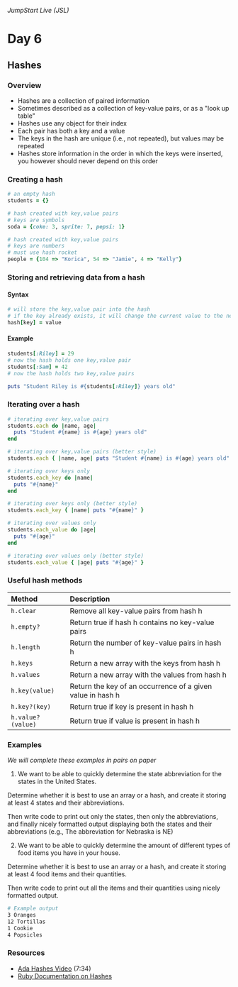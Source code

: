 _JumpStart Live (JSL)_

# Day 6

## Hashes

### Overview

* Hashes are a collection of paired information
* Sometimes described as a collection of key-value pairs, or as a "look up table"
* Hashes use any object for their index
* Each pair has both a key and a value
* The keys in the hash are unique (i.e., not repeated), but values may be repeated
* Hashes store information in the order in which the keys were inserted, you however should never depend on this order

### Creating a hash

```ruby
# an empty hash
students = {}

# hash created with key,value pairs
# keys are symbols
soda = {coke: 3, sprite: 7, pepsi: 1}

# hash created with key,value pairs
# keys are numbers
# must use hash rocket
people = {104 => "Korica", 54 => "Jamie", 4 => "Kelly"}
```

### Storing and retrieving data from a hash

#### Syntax

```ruby
# will store the key,value pair into the hash
# if the key already exists, it will change the current value to the new value
hash[key] = value
```

#### Example

```ruby
students[:Riley] = 29
# now the hash holds one key,value pair
students[:Sam] = 42
# now the hash holds two key,value pairs

puts "Student Riley is #{students[:Riley]} years old"
```

### Iterating over a hash

```ruby
# iterating over key,value pairs
students.each do |name, age|
  puts "Student #{name} is #{age} years old"
end

# iterating over key,value pairs (better style)
students.each { |name, age| puts "Student #{name} is #{age} years old" }

# iterating over keys only
students.each_key do |name|
  puts "#{name}"
end

# iterating over keys only (better style)
students.each_key { |name| puts "#{name}" }

# iterating over values only
students.each_value do |age|
  puts "#{age}"
end

# iterating over values only (better style)
students.each_value { |age| puts "#{age}" }
```

### Useful hash methods

| Method | Description |
| :--- | :--- |
| `h.clear` | Remove all key-value pairs from hash h |
| `h.empty?` | Return true if hash h contains no key-value pairs |
| `h.length` | Return the number of key-value pairs in hash h |
| `h.keys` | Return a new array with the keys from hash h |
| `h.values` | Return a new array with the values from hash h |
| `h.key(value)` | Return the key of an occurrence of a given value in hash h |
| `h.key?(key)` | Return true if key is present in hash h |
| `h.value?(value)` | Return true if value is present in hash h |

### Examples

_We will complete these examples in pairs on paper_

1. We want to be able to quickly determine the state abbreviation for the states in the United States. 

  Determine whether it is best to use an array or a hash, and create it storing at least 4 states and their abbreviations.

  Then write code to print out only the states, then only the abbreviations, and finally nicely formatted output displaying both the states and their abbreviations (e.g., The abbreviation for Nebraska is NE)

2. We want to be able to quickly determine the amount of different types of food items you have in your house.

  Determine whether it is best to use an array or a hash, and create it storing at least 4 food items and their quantities.

  Then write code to print out all the items and their quantities using nicely formatted output.

  ```bash
  # Example output
  3 Oranges
  12 Tortillas
  1 Cookie
  4 Popsicles
  ```

### Resources

* [Ada Hashes Video](https://adaacademy.hosted.panopto.com/Panopto/Pages/Viewer.aspx?id=6bcf8425-d83c-43b3-8cdc-8792acca77ef) (7:34)
* [Ruby Documentation on Hashes](http://ruby-doc.org/core-2.4.0/Hash.html)
